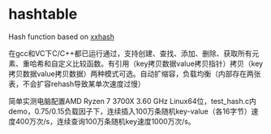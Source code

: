 # hashtable
Hash function based on [xxhash](https://github.com/Cyan4973/xxHash)

在gcc和VC下C/C++都已运行通过，支持创建、查找、添加、删除、获取所有元素、重哈希和自定义比较函数。有引用（key拷贝数据value拷贝指针）拷贝（key拷贝数据value拷贝数据）两种模式可选。自动扩缩容，负载均衡（内部存在两张表，不会扩容rehash导致某单次速度过慢）

简单实测电脑配置AMD Ryzen 7 3700X 3.60 GHz Linux64位，test_hash.c内demo，0.75/0.15负载因子下，连续插入100万条随机key-value（各16字节）速度400万次/s，连续查询100万条随机key速度1000万次/s。